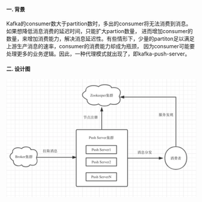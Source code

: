 #### 一. 背景
Kafka的consumer数大于partition数时，多出的consumer将无法消费到消息。如果想降低消息消费的延迟时间，只能扩大partion数量，
进而增加consumer的数量，来增加消费能力，解决消息延迟性。有些情形下，少量的partiton足以满足上游生产消息的速率，consumer的消费能力却成为瓶颈，
因为consumer可能要处理更多的业务逻辑。因此，一种代理模式就出现了，即kafka-push-server。

#### 二. 设计图

<img src="docs/static_files/push-server.png"/>


